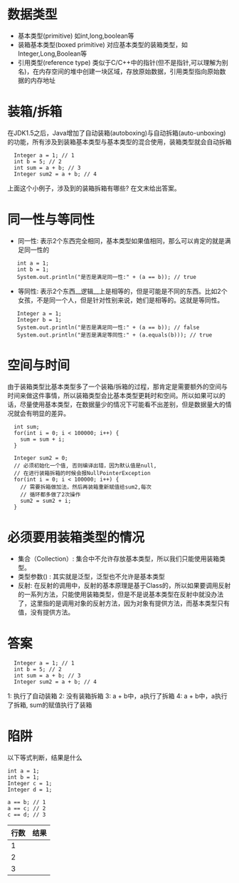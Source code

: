 # 数据类型
 
* 基本类型(primitive) 
      如int,long,boolean等
* 装箱基本类型(boxed primitive)
      对应基本类型的装箱类型，如Integer,Long,Boolean等
* 引用类型(reference type)
      类似于C/C++中的指针(但不是指针,可以理解为别名)，在内存空间的堆中创建一块区域，存放原始数据，引用类型指向原始数据的内存地址
      
# 装箱/拆箱
在JDK1.5之后，Java增加了自动装箱(autoboxing)与自动拆箱(auto-unboxing)的功能，所有涉及到装箱基本类型与基本类型的混合使用，装箱类型就会自动拆箱

```
  Integer a = 1; // 1
  int b = 5; // 2
  int sum = a + b; // 3
  Integer sum2 = a + b; // 4
```  
上面这个小例子，涉及到的装箱拆箱有哪些? 在文末给出答案。

# 同一性与等同性

* 同一性: 表示2个东西完全相同，基本类型如果值相同，那么可以肯定的就是满足同一性的
 ```
    int a = 1;
    int b = 1;
    System.out.println("是否是满足同一性:" + (a == b)); // true
 ```

* 等同性: 表示2个东西__逻辑__上是相等的，但是可能是不同的东西。比如2个女孩，不是同一个人，但是针对性别来说，她们是相等的。这就是等同性。
 ```
    Integer a = 1;
    Integer b = 1;
    System.out.println("是否是满足同一性:" + (a == b)); // false
    System.out.println("是否是满足等同性:" + (a.equals(b))); // true
 ```

# 空间与时间
由于装箱类型比基本类型多了一个装箱/拆箱的过程，那肯定是需要额外的空间与时间来做这件事情，所以装箱类型会比基本类型更耗时和空间。所以如果可以的话，尽量使用基本类型，在数据量少的情况下可能看不出差别，但是数据量大的情况就会有明显的差异。

```
  int sum;
  for(int i = 0; i < 100000; i++) {
    sum = sum + i;
  }
  
  Integer sum2 = 0; 
  // 必须初始化一个值, 否则编译出错，因为默认值是null,
  // 在进行装箱拆箱的时候会报NullPointerException
  for(int i = 0; i < 100000; i++) {
    // 需要拆箱做加法，然后再装箱重新赋值给sum2,每次
    // 循环都多做了2次操作
    sum2 = sum2 + i; 
  }
```  

# 必须要用装箱类型的情况
* 集合（Collection）: 集合中不允许存放基本类型，所以我们只能使用装箱类型。
* 类型参数(<Type>) : 其实就是泛型，泛型也不允许是基本类型
* 反射: 在反射的调用中，反射的基本原理是基于Class的，所以如果要调用反射的一系列方法，只能使用装箱类型，但是不是说基本类型在反射中就没办法了，这里指的是调用对象的反射方法，因为对象有提供方法，而基本类型只有值，没有提供方法。

# 答案

```
  Integer a = 1; // 1
  int b = 5; // 2
  int sum = a + b; // 3
  Integer sum2 = a + b; // 4
``` 
1: 执行了自动装箱
2: 没有装箱拆箱
3: a + b中，a执行了拆箱
4: a + b中，a执行了拆箱, sum的赋值执行了装箱

# 陷阱
以下等式判断，结果是什么
```
int a = 1;
int b = 1;
Integer c = 1;
Integer d = 1;

a == b; // 1
a == c; // 2
c == d; // 3
```  

行数 | 结果
------- | -------
1 | 
2 | 
3 | 


